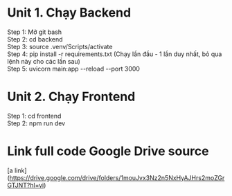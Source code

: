 # Unit 1. Chạy Backend
Step 1: Mở git bash <br/>
Step 2: cd backend <br/>
Step 3: source .venv/Scripts/activate <br/>
Step 4: pip install -r requirements.txt (Chạy lần đầu - 1 lần duy nhất, bỏ qua lệnh này cho các lần sau) <br/>
Step 5: uvicorn main:app --reload --port 3000 <br/>

# Unit 2. Chạy Frontend <br/>
Step 1: cd frontend <br/>
Step 2: npm run dev <br/>

# Link full code Google Drive source
[a link] (https://drive.google.com/drive/folders/1mouJvx3Nz2n5NxHyAJHrs2moZGrGTJNT?hl=vi)
